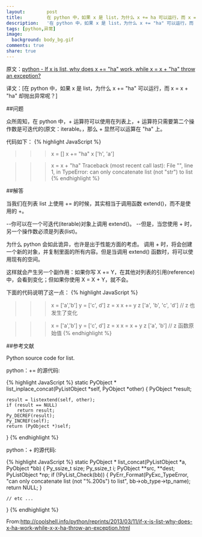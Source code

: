 ```yaml
---
layout:        post
title:         在 python 中，如果 x 是 list，为什么 x += ha 可以运行，而 x = x + ha 却抛出异常呢？
description:   '在 python 中，如果 x 是 list，为什么 x += "ha" 可以运行，而 x = x + "ha" 却抛出异常呢？'
tags: [python,异常]
image:
  background: body_bg.gif
comments: true
share: true
---
```


原文：<a href="http://stackoverflow.com/questions/3216706/if-x-is-list-why-does-x-ha-work-while-x-x-ha-throws-an-exception" target="_blank">python - If x is list, why does x += "ha" work, while x = x + "ha" throw an exception?</a>

译文：[在 python 中，如果 x 是 list，为什么 x += "ha" 可以运行，而 x = x + "ha" 却抛出异常呢？]

##问题

众所周知，在 python 中，+ 运算符可以使用在列表上，+ 运算符只需要第二个操作数是可迭代的(原文：iterable。，那么 + 显然可以运算在 "ha" 上。

    
<!--more-->

代码如下：
{% highlight JavaScript %}
>>> x = []
>>> x += "ha"
>>> x
['h', 'a']

>>> x = x + "ha"
Traceback (most recent call last):
File "<stdin>", line 1, in <module>
TypeError: can only concatenate list (not "str") to list
{% endhighlight %}

##解答

当我们在列表 list 上使用 += 的时候，其实相当于调用函数 extend()，而不是使用的 +。

--你可以在一个可迭代(iterable)对象上调用 extend()。
--但是，当您使用 + 时，另一个操作数必须是列表(list)。

为什么 python 会如此诡异，也许是出于性能方面的考虑。 调用 + 时，将会创建一个新的对象，并复制里面的所有内容。但是当调用 extend() 函数时，将可以使用现有的空间。

这样就会产生另一个副作用：如果你写 X += Y，在其他对列表的引用(reference)中，会看到变化；但如果你使用 X = X + Y，就不会。

下面的代码说明了这一点：
{% highlight JavaScript %}
>>> x = ['a','b']
>>> y = ['c', d']
>>> z = x
>>> x += y
>>> z
['a', 'b', 'c', 'd']    // z 也发生了变化

>>> x = ['a','b']
>>> y = ['c', d']
>>> z = x
>>> x = x + y
>>> z
['a', 'b']  // z 函数原始值
{% endhighlight %}

##参考文献

Python source code for list.

python：+= 的源代码:

{% highlight JavaScript %}
static PyObject *
list_inplace_concat(PyListObject *self, PyObject *other)
{
    PyObject *result;

    result = listextend(self, other);
    if (result == NULL)
        return result;
    Py_DECREF(result);
    Py_INCREF(self);
    return (PyObject *)self;
}
{% endhighlight %}

python：+ 的源代码:

{% highlight JavaScript %}
static PyObject *
list_concat(PyListObject *a, PyObject *bb)
{
    Py_ssize_t size;
    Py_ssize_t i;
    PyObject **src, **dest;
    PyListObject *np;
    if (!PyList_Check(bb)) {
        PyErr_Format(PyExc_TypeError,
                  "can only concatenate list (not \"%.200s\") to list",
                  bb->ob_type->tp_name);
        return NULL;
    }

    // etc ...
}
{% endhighlight %}

From:<a href="http://coolshell.info/python/reprints/2013/03/11/if-x-is-list-why-does-x-ha-work-while-x-x-ha-throw-an-exception.html" target="_blank">http://coolshell.info/python/reprints/2013/03/11/if-x-is-list-why-does-x-ha-work-while-x-x-ha-throw-an-exception.html</a>
